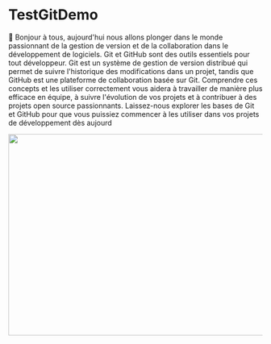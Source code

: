 # TestGitDemo
🎈
Bonjour à tous, aujourd'hui nous allons plonger dans le monde passionnant de la gestion de version et de la collaboration dans le développement de logiciels. Git et GitHub sont des outils essentiels pour tout développeur. Git est un système de gestion de version distribué qui permet de suivre l'historique des modifications dans un projet, tandis que GitHub est une plateforme de collaboration basée sur Git. Comprendre ces concepts et les utiliser correctement vous aidera à travailler de manière plus efficace en équipe, à suivre l'évolution de vos projets et à contribuer à des projets open source passionnants. 
Laissez-nous explorer les bases de Git et GitHub pour que vous puissiez commencer
à les utiliser dans vos projets de développement dès aujourd
<br>

<img width="1000px" height="400px" src="https://i.pinimg.com/564x/c5/88/85/c58885f62f457d5ad91811684a4c67b3.jpg" alt="">
